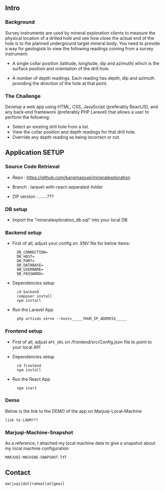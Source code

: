 ## Intro

### Background

Survey instruments are used by mineral exploration clients to measure the physical location of a drilled
hole and see how close the actual end of the hole is to the planned underground target mineral body.
You need to provide a way for geologists to view the following readings coming from a survey
instrument:

- A single collar position (latitude, longitude, dip and azimuth) which is the surface position and orientation
of the drill hole.

- A number of depth readings. Each reading has depth, dip and azimuth providing the direction of the hole
at that point.

### The Challenge

Develop a web app using HTML, CSS, JavaScript (preferably ReactJS), and any back-end framework
(preferably PHP Laravel) that allows a user to perform the following:

- Select an existing drill hole from a list.
- View the collar position and depth readings for that drill hole.
- Override any depth reading as being incorrect or not.

## Application SETUP

### Source Code Retrieval

- Repo : https://github.com/kangmasjuqi/mineralexploration

- Branch : laravel-with-react-separated-folder

- ZIP version : .......???

### DB setup

- Import the "mineralexploration_db.sql" into your local DB

### Backend setup

- First of all, adjust your config on .ENV file for below items:

		DB_CONNECTION=
		DB_HOST=
		DB_PORT=
		DB_DATABASE=
		DB_USERNAME=
		DB_PASSWORD=

- Dependencies setup 

		cd backend
		composer install
		npm install

- Run the Laravel App 

		php artisan serve --host=_____YOUR_IP_ADDRESS_____

### Frontend setup

- First of all, adjust `API_URL` on /frontend/src/Config.json file to point to your local API

- Dependencies setup 

		cd frontend
		npm install

- Run the React App 

		npm start

### Demo

Below is the link to the DEMO of the app on Marjuqi-Local-Machine

	link to LOOM???

### Marjuqi-Machine-Snapshot

As a reference, I attached my local machine data to give a snapshot about my local machine configuration

	MARJUQI-MACHINE-SNAPSHOT.TXT

## Contact

	marjuqi[dot]rahmat[at]gmail